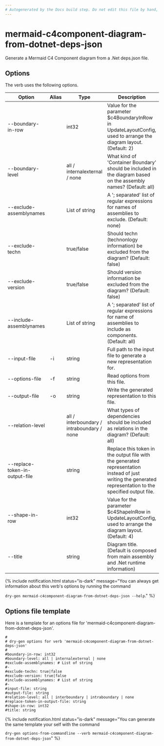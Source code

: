 ```yaml
---
# Autogenerated by the Docs build step. Do not edit this file by hand, as your edits will be overwritten by the next Docs build.
---
```

# mermaid-c4component-diagram-from-dotnet-deps-json
Generate a Mermaid C4 Component diagram from a .Net deps.json file. 

## Options
The verb uses the following options.

|Option|Alias|Type|Description|
|---|---|---|---|
|--boundary-in-row||int32|Value for the parameter $c4BoundaryInRow in UpdateLayoutConfig, used to arrange the diagram layout. (Default: 2)|
|--boundary-level||all / internalexternal / none|What kind of 'Container Boundary' should be included in the diagram based on the assembly names? (Default: all)|
|--exclude-assemblynames||List of string|A '; separated' list of regular expressions for names of assemblies to exclude. (Default: none)|
|--exclude-techn||true/false|Should techn (technonlogy information) be excluded from the diagram? (Default: false)|
|--exclude-version||true/false|Should version information be excluded from the diagram? (Default: false)|
|--include-assemblynames||List of string|A '; separated' list of regular expressions for name of assemblies to include as components. (Default: all)|
|--input-file|-i|string|Full path to the input file to generate a new representation for.|
|--options-file|-f|string|Read options from this file.|
|--output-file|-o|string|Write the generated representation to this file.|
|--relation-level||all / interboundary / intraboundary / none|What types of dependencies should be included as relations in the diagram? (Default: all)|
|--replace-token-in-output-file||string|Replace this token in the output file with the generated representation instead of just writing the generated representation to the specified output file.|
|--shape-in-row||int32|Value for the parameter $c4ShapeInRow in UpdateLayoutConfig, used to arrange the diagram layout. (Default: 4)|
|--title||string|Diagram title. (Default is composed from main assembly and .Net runtime information)|

{% include notification.html status="is-dark" 
message="You can always get information about this verb's options by running the command 

`dry-gen mermaid-c4component-diagram-from-dotnet-deps-json --help`."
%}
## Options file template
Here is a template for an options file for 'mermaid-c4component-diagram-from-dotnet-deps-json'. 
```
#
# dry-gen options for verb 'mermaid-c4component-diagram-from-dotnet-deps-json'
#
#boundary-in-row: int32
#boundary-level: all | internalexternal | none
#exclude-assemblynames: # List of string
#- 
#exclude-techn: true|false
#exclude-version: true|false
#include-assemblynames: # List of string
#- 
#input-file: string
#output-file: string
#relation-level: all | interboundary | intraboundary | none
#replace-token-in-output-file: string
#shape-in-row: int32
#title: string
```
{% include notification.html status="is-dark" 
message="You can generate the same template your self with the command 

`dry-gen options-from-commandline --verb mermaid-c4component-diagram-from-dotnet-deps-json`"
%}
